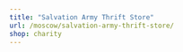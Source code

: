 ```yaml
---
title: "Salvation Army Thrift Store"
url: /moscow/salvation-army-thrift-store/
shop: charity
---
```


